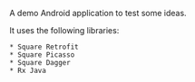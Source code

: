 A demo Android application to test some ideas.

It uses the following libraries:

    * Square Retrofit
    * Square Picasso
    * Square Dagger
    * Rx Java

